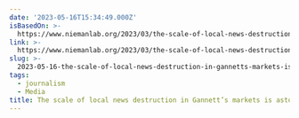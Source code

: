 ```yaml
---
date: '2023-05-16T15:34:49.000Z'
isBasedOn: >-
  https://www.niemanlab.org/2023/03/the-scale-of-local-news-destruction-in-gannetts-markets-is-astonishing/
link: >-
  https://www.niemanlab.org/2023/03/the-scale-of-local-news-destruction-in-gannetts-markets-is-astonishing/
slug: >-
  2023-05-16-the-scale-of-local-news-destruction-in-gannetts-markets-is-astonishing-or-n
tags:
  - journalism
  - Media
title: The scale of local news destruction in Gannett’s markets is astonishing | N
---
```


